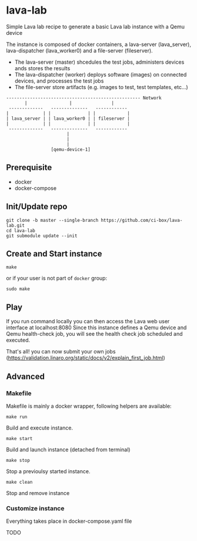# lava-lab
Simple Lava lab recipe to generate a basic Lava lab instance with a Qemu device

The instance is composed of docker containers, a lava-server (lava_server), lava-dispatcher (lava_worker0) and a file-server (fileserver).
- The lava-server (master) shcedules the test jobs, administers devices ands stores the results
- The lava-dispatcher (worker) deploys software (images) on connected devices, and processes the test jobs
- The file-server store artifacts (e.g. images to test, test templates, etc...)

<!-- language: lang-none -->
    --------------------------------------------------- Network
           |                |               |
     -------------   --------------   ------------
    |             | |              | |            |
    | lava_server | | lava_worker0 | | fileserver |
    |             | |              | |            |
     -------------   --------------   ------------
                           |
                           |
                           |
                     [qemu-device-1]


## Prerequisite

- docker
- docker-compose

## Init/Update repo

    git clone -b master --single-branch https://github.com/ci-box/lava-lab.git
    cd lava-lab
    git submodule update --init

## Create and Start instance

    make

or if your user is not part of `docker` group:

    sudo make

## Play

If you run command locally you can then access the Lava web user interface at localhost:8080
Since this instance defines a Qemu device and Qemu health-check job, you will see the health check job scheduled and executed.

That's all! you can now submit your own jobs (https://validation.linaro.org/static/docs/v2/explain_first_job.html)

## Advanced

### Makefile

Makefile is mainly a docker wrapper, following helpers are available:

    make run

Build and execute instance.

    make start

Build and launch instance (detached from terminal)

    make stop

Stop a previoulsy started instance.

    make clean

Stop and remove instance


### Customize instance

Everything takes place in docker-compose.yaml file

TODO
